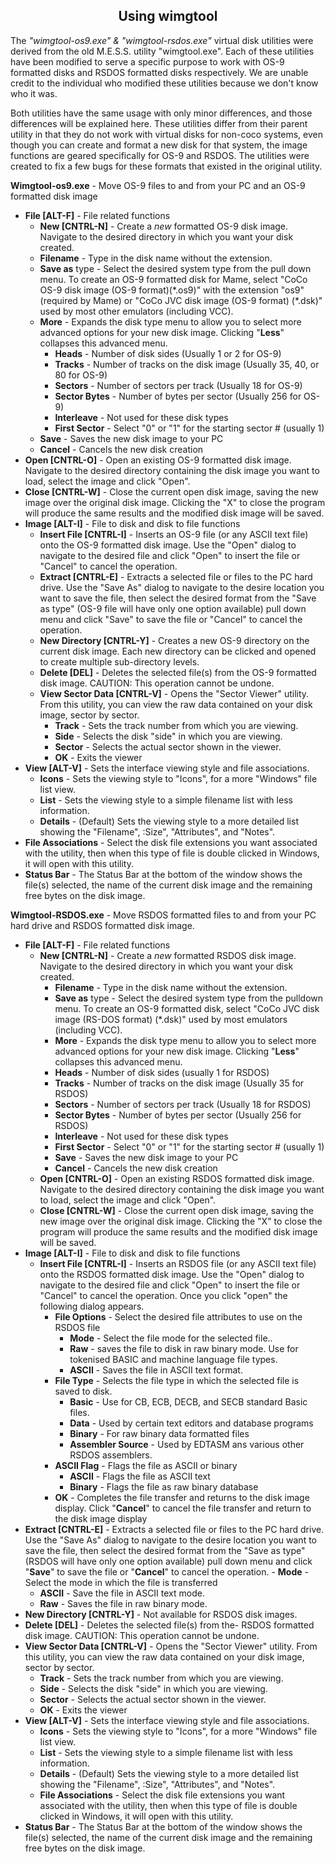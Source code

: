 <h2 align="center">Using wimgtool</h2>

 The *"wimgtool-os9.exe" & "wimgtool-rsdos.exe"* virtual disk utilities
 were derived from the old M.E.S.S. utility "wimgtool.exe". Each of
 these utilities have been modified to serve a specific purpose to work
 with OS-9 formatted disks and RSDOS formatted disks respectively. We 
 are unable credit to the individual who modified these utilities because
 we don't know who it was.

 Both utilities have the same usage with only minor differences, and
 those differences will be explained here. These utilities differ from
 their parent utility in that they do not work with virtual disks for
 non-coco systems, even though you can create and format a new disk for
 that system, the image functions are geared specifically for OS-9 and
 RSDOS. The utilities were created to fix a few bugs for these formats
 that existed in the original utility.

**Wimgtool-os9.exe** - Move OS-9 files to and from your PC and an
    OS-9 formatted disk image

  - **File [ALT-F]** - File related functions
    - **New [CNTRL-N]** - Create a *new* formatted OS-9 disk
      image. Navigate to the desired directory in which you want
      your disk created.
    - **Filename** - Type in the disk name without the  extension.
    - **Save as** type - Select the desired system type from
      the pull down menu. To create an OS-9 formatted disk for
      Mame, select "CoCo OS-9 disk image (OS-9 format)(\*.os9)"
      with the extension "os9" (required by Mame) or "CoCo JVC
      disk image (OS-9 format) (\*.dsk)" used by most other emulators
      (including VCC).
    - **More** - Expands the disk type menu to allow you to
      select more advanced options for your new disk image.
      Clicking "**Less**" collapses this advanced menu.
      - **Heads** - Number of disk sides (Usually 1 or 2 for OS-9)
      - **Tracks** - Number of tracks on the disk image
        (Usually 35, 40, or 80 for OS-9)
      - **Sectors** - Number of sectors per track (Usually 18 for OS-9)
      - **Sector Bytes** - Number of bytes per sector (Usually 256 for OS-9)
      - **Interleave** - Not used for these disk types
      - **First Sector** - Select "0" or "1" for the
        starting sector \# (usually 1)
    - **Save** - Saves the new disk image to your PC
    - **Cancel** - Cancels the new disk creation
  - **Open [CNTRL-O]** - Open an existing OS-9 formatted
      disk image. Navigate to the desired directory containing the
      disk image you want to load, select the image and click "Open".
  - **Close [CNTRL-W]** - Close the current open disk
      image, saving the new image over the original disk image.
      Clicking the "X" to close the program will produce the same
      results and the modified disk image will be saved.
  - **Image [ALT-I]** - File to disk and disk to file functions
    - **Insert File [CNTRL-I]** - Inserts an OS-9 file (or
      any ASCII text file) onto the OS-9 formatted disk image. Use
      the "Open" dialog to navigate to the desired file and click
      "Open" to insert the file or "Cancel" to cancel the operation.
    - **Extract [CNTRL-E]** - Extracts a selected file or
      files to the PC hard drive. Use the "Save As" dialog to
      navigate to the desire location you want to save the file,
      then select the desired format from the "Save as type" (OS-9
      file will have only one option available) pull down menu and
      click "Save" to save the file or "Cancel" to cancel the operation.
    - **New Directory [CNTRL-Y]** - Creates a new OS-9
      directory on the current disk image. Each new directory can
      be clicked and opened to create multiple sub-directory levels.
    - **Delete [DEL]** - Deletes the selected file(s) from the
      OS-9 formatted disk image. CAUTION: This operation cannot be undone.
    - **View Sector Data [CNTRL-V]** - Opens the "Sector
      Viewer" utility. From this utility, you can view the raw
      data contained on your disk image, sector by sector.
      - **Track** - Sets the track number from which you are viewing.
      - **Side** - Selects the disk "side" in which you are viewing.
      - **Sector** - Selects the actual sector shown in the viewer.
      - **OK** - Exits the viewer
  - **View [ALT-V]** - Sets the interface viewing style and file associations.
    - **Icons** - Sets the viewing style to "Icons", for a more
      "Windows" file list view.
    - **List** - Sets the viewing style to a simple filename list
      with less information.
    - **Details** - (Default) Sets the viewing style to a more detailed
      list showing the "Filename", :Size", "Attributes", and "Notes".
  - **File Associations** - Select the disk file extensions you
    want associated with the utility, then when this type of
    file is double clicked in Windows, it will open with this utility.
  - **Status Bar** - The Status Bar at the bottom of the window
    shows the file(s) selected, the name of the current disk image
    and the remaining free bytes on the disk image.

**Wimgtool-RSDOS.exe** - Move RSDOS formatted files to and from
    your PC hard drive and RSDOS formatted disk image.

  - **File [ALT-F]** - File related functions
    - **New [CNTRL-N]** - Create a *new* formatted RSDOS disk image.
      Navigate to the desired directory in which you want your disk created.
      - **Filename** - Type in the disk name without the extension.
      - **Save as** type - Select the desired system type from
        the pulldown menu. To create an OS-9 formatted disk,
        select "CoCo JVC disk image (RS-DOS format) (\*.dsk)"
        used by most emulators (including VCC).
      - **More** - Expands the disk type menu to allow you to
        select more advanced options for your new disk image.
        Clicking "**Less**" collapses this advanced menu.
      - **Heads** - Number of disk sides (usually 1 for RSDOS)
      - **Tracks** - Number of tracks on the disk image (Usually 35 for RSDOS)
      - **Sectors** - Number of sectors per track (Usually 18 for RSDOS)
      - **Sector Bytes** - Number of bytes per sector (Usually 256 for RSDOS)
      - **Interleave** - Not used for these disk types
      - **First Sector** - Select "0" or "1" for the
        starting sector \# (usually 1)
      - **Save** - Saves the new disk image to your PC
      - **Cancel** - Cancels the new disk creation
    - **Open [CNTRL-O]** - Open an existing RSDOS formatted disk image.
      Navigate to the desired directory containing the disk image you
      want to load, select the image and click "Open".
    - **Close [CNTRL-W]** - Close the current open disk
      image, saving the new image over the original disk image.
      Clicking the "X" to close the program will produce the same
      results and the modified disk image will be saved.
  - **Image [ALT-I]** - File to disk and disk to file functions
    - **Insert File [CNTRL-I]** - Inserts an RSDOS file (or
      any ASCII text file) onto the RSDOS formatted disk image.
      Use the "Open" dialog to navigate to the desired file and
      click "Open" to insert the file or "Cancel" to cancel the
      operation. Once you click "open" the following dialog appears.
      - **File Options** - Select the desired file attributes
        to use on the RSDOS file
        - **Mode** - Select the file mode for the selected file..
         - **Raw** - saves the file to disk in raw binary
           mode. Use for tokenised BASIC and machine language file types.
        - **ASCII** - Saves the file in ASCII text
          format.
      - **File Type** - Selects the file type in which the
        selected file is saved to disk.
        - **Basic** - Use for CB, ECB, DECB, and SECB standard Basic files.
        - **Data** - Used by certain text editors and database programs
        - **Binary** - For raw binary data formatted files
        - **Assembler Source** - Used by EDTASM ans
          various other RSDOS assemblers.
      - **ASCII Flag** - Flags the file as ASCII or binary
        - **ASCII** - Flags the file as ASCII text
        - **Binary** - Flags the file as raw binary database
      - **OK** - Completes the file transfer and returns to
        the disk image display. Click "**Cancel**" to cancel
        the file transfer and return to the disk image display
   - **Extract [CNTRL-E]** - Extracts a selected file or
     files to the PC hard drive. Use the "Save As" dialog to
     navigate to the desire location you want to save the file,
     then select the desired format from the "Save as type"
     (RSDOS will have only one option available) pull down menu
     and click "**Save**" to save the file or "**Cancel**" to
     cancel the operation.
    - **Mode** - Select the mode in which the file is transferred
      - **ASCII** - Save the file in ASCII text mode.
      - **Raw** - Saves the file in raw binary mode.
  - **New Directory [CNTRL-Y]** - Not available for RSDOS disk images.
  - **Delete [DEL]** - Deletes the selected file(s) from the-
    RSDOS formatted disk image. CAUTION: This operation cannot be undone.
  - **View Sector Data [CNTRL-V]** - Opens the "Sector Viewer" utility.
    From this utility, you can view the raw data contained on your disk
    image, sector by sector.
      - **Track** - Sets the track number from which you are viewing.
      - **Side** - Selects the disk "side" in which you are viewing.
      - **Sector** - Selects the actual sector shown in the viewer.
      - **OK** - Exits the viewer
  - **View [ALT-V]** - Sets the interface viewing style and file associations.
    - **Icons** - Sets the viewing style to "Icons", for a more
      "Windows" file list view.
    - **List** - Sets the viewing style to a simple filename list
      with less information.
    - **Details** - (Default) Sets the viewing style to a more
      detailed list showing the "Filename", :Size", "Attributes", and "Notes".
    - **File Associations** - Select the disk file extensions you
      want associated with the utility, then when this type of
      file is double clicked in Windows, it will open with this utility.
  - **Status Bar** - The Status Bar at the bottom of the window
    shows the file(s) selected, the name of the current disk image
    and the remaining free bytes on the disk image.

